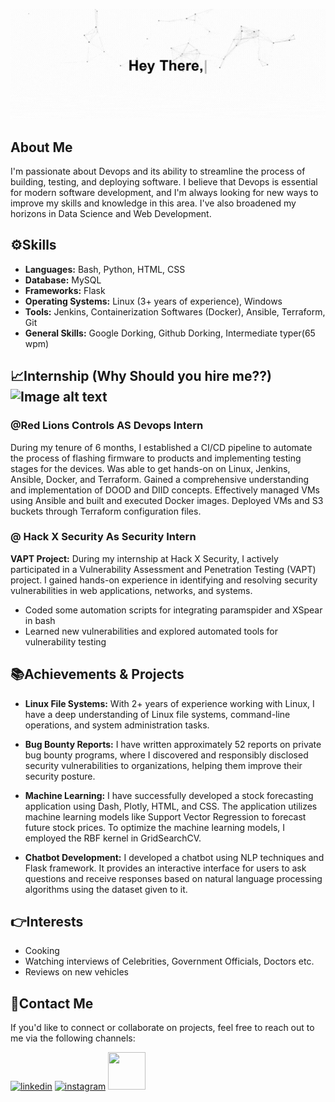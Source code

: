 <p align="center"><img src="https://github.com/JestinGigi/JestinGigi/blob/main/about_me.gif" alt="My Intro"></p>

## About Me
I'm passionate about Devops and its ability to streamline the process of building, testing, and deploying software. I believe that Devops is essential for modern software development, and I'm always looking for new ways to improve my skills and knowledge in this area. I've also broadened my horizons in Data Science and Web Development.

## ⚙️Skills
- **Languages:** Bash, Python, HTML, CSS
- **Database:** MySQL
- **Frameworks:** Flask
- **Operating Systems:** Linux (3+ years of experience), Windows
- **Tools:** Jenkins, Containerization Softwares (Docker), Ansible, Terraform, Git
- **General Skills:** Google Dorking, Github Dorking, Intermediate typer(65 wpm)

## 📈Internship (Why Should you hire me??) <img src="https://github.com/JestinGigi/JestinGigi/assets/75965382/a912ea37-2d3d-4b79-81ac-1a3c828c59b2" width="160" height="80" alt="Image alt text">

### @Red Lions Controls AS Devops Intern
During my tenure of 6 months, I established a CI/CD pipeline to automate the process of flashing firmware to products and implementing testing stages for the devices. Was able to get hands-on on Linux, Jenkins, Ansible, Docker, and Terraform. Gained a comprehensive understanding and implementation of DOOD and DIID concepts. Effectively managed VMs using Ansible and built and executed Docker images. Deployed VMs and S3 buckets through Terraform configuration files.

### @ Hack X Security As Security Intern
**VAPT Project:** During my internship at Hack X Security, I actively participated in a Vulnerability Assessment and Penetration Testing (VAPT) project. I gained hands-on experience in identifying and resolving security vulnerabilities in web applications, networks, and systems.  
  - Coded some automation scripts for integrating paramspider and XSpear in bash 
  - Learned new vulnerabilities and explored automated tools for vulnerability testing  

## 📚Achievements & Projects

- **Linux File Systems:** With 2+ years of experience working with Linux, I have a deep understanding of Linux file systems, command-line operations, and system administration tasks.

- **Bug Bounty Reports:** I have written approximately 52 reports on private bug bounty programs, where I discovered and responsibly disclosed security vulnerabilities to organizations, helping them improve their security posture.

- **Machine Learning:** I have successfully developed a stock forecasting application using Dash, Plotly, HTML, and CSS. The application utilizes machine learning models like Support Vector Regression to forecast future stock prices. To optimize the machine learning models, I employed the RBF kernel in GridSearchCV.

- **Chatbot Development:** I developed a chatbot using NLP techniques and Flask framework. It provides an interactive interface for users to ask questions and receive responses based on natural language processing algorithms using the dataset given to it.

## 👉Interests
- Cooking
- Watching interviews of Celebrities, Government Officials, Doctors etc.
- Reviews on new vehicles

## 🔗Contact Me
If you'd like to connect or collaborate on projects, feel free to reach out to me via the following channels:

<p>
  <a href="https://www.linkedin.com/in/jestin-g-1ab0a31ba/"><img src="https://img.icons8.com/color/96/000000/linkedin.png" alt="linkedin" height="60" width="60"></a>
  <a href="https://www.instagram.com/jestin_prof_x/"><img src="https://img.icons8.com/color/96/000000/instagram-new.png" alt="instagram" height="60" width="60"></a>
  <a href='https://twitter.com/MrRobotWhh'><img src='https://img.icons8.com/color/96/000000/twitter-squared.png' height="60" width="60"></a>
</p>

<!--## :📈My Github Stats
<p align="center"> <img src="https://github-readme-stats.vercel.app/api?username=JestinGigi&show_icons=true&theme=gotham" alt="JestinGigi"/>

I'm excited about the journey ahead and look forward to making meaningful contributions to the world of technology!
-->
